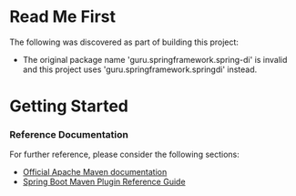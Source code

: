 # Read Me First
The following was discovered as part of building this project:

* The original package name 'guru.springframework.spring-di' is invalid and this project uses 'guru.springframework.springdi' instead.

# Getting Started

### Reference Documentation
For further reference, please consider the following sections:

* [Official Apache Maven documentation](https://maven.apache.org/guides/index.html)
* [Spring Boot Maven Plugin Reference Guide](https://docs.spring.io/spring-boot/docs/2.2.6.RELEASE/maven-plugin/)

